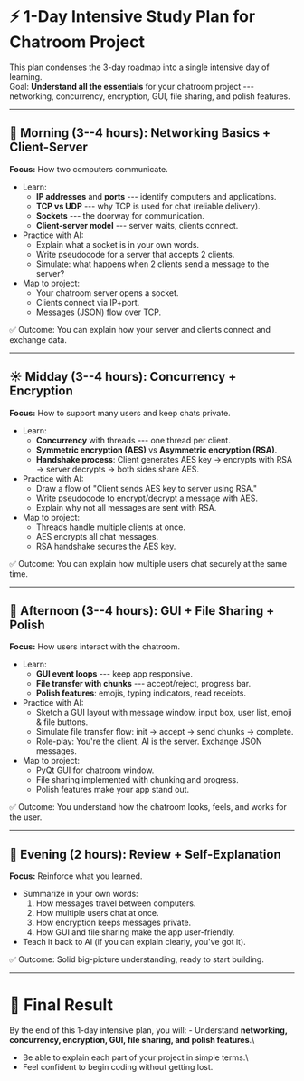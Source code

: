 # ⚡ 1-Day Intensive Study Plan for Chatroom Project

This plan condenses the 3-day roadmap into a single intensive day of
learning.\
Goal: **Understand all the essentials** for your chatroom project ---
networking, concurrency, encryption, GUI, file sharing, and polish
features.

------------------------------------------------------------------------

## 🌅 Morning (3--4 hours): Networking Basics + Client-Server

**Focus:** How two computers communicate.

-   Learn:
    -   **IP addresses** and **ports** --- identify computers and
        applications.
    -   **TCP vs UDP** --- why TCP is used for chat (reliable delivery).
    -   **Sockets** --- the doorway for communication.
    -   **Client-server model** --- server waits, clients connect.
-   Practice with AI:
    -   Explain what a socket is in your own words.
    -   Write pseudocode for a server that accepts 2 clients.
    -   Simulate: what happens when 2 clients send a message to the
        server?
-   Map to project:
    -   Your chatroom server opens a socket.
    -   Clients connect via IP+port.
    -   Messages (JSON) flow over TCP.

✅ Outcome: You can explain how your server and clients connect and
exchange data.

------------------------------------------------------------------------

## ☀️ Midday (3--4 hours): Concurrency + Encryption

**Focus:** How to support many users and keep chats private.

-   Learn:
    -   **Concurrency** with threads --- one thread per client.
    -   **Symmetric encryption (AES)** vs **Asymmetric encryption
        (RSA)**.
    -   **Handshake process**: Client generates AES key → encrypts with
        RSA → server decrypts → both sides share AES.
-   Practice with AI:
    -   Draw a flow of "Client sends AES key to server using RSA."
    -   Write pseudocode to encrypt/decrypt a message with AES.
    -   Explain why not all messages are sent with RSA.
-   Map to project:
    -   Threads handle multiple clients at once.
    -   AES encrypts all chat messages.
    -   RSA handshake secures the AES key.

✅ Outcome: You can explain how multiple users chat securely at the same
time.

------------------------------------------------------------------------

## 🌇 Afternoon (3--4 hours): GUI + File Sharing + Polish

**Focus:** How users interact with the chatroom.

-   Learn:
    -   **GUI event loops** --- keep app responsive.
    -   **File transfer with chunks** --- accept/reject, progress bar.
    -   **Polish features**: emojis, typing indicators, read receipts.
-   Practice with AI:
    -   Sketch a GUI layout with message window, input box, user list,
        emoji & file buttons.
    -   Simulate file transfer flow: init → accept → send chunks →
        complete.
    -   Role-play: You're the client, AI is the server. Exchange JSON
        messages.
-   Map to project:
    -   PyQt GUI for chatroom window.
    -   File sharing implemented with chunking and progress.
    -   Polish features make your app stand out.

✅ Outcome: You understand how the chatroom looks, feels, and works for
the user.

------------------------------------------------------------------------

## 🌙 Evening (2 hours): Review + Self-Explanation

**Focus:** Reinforce what you learned.

-   Summarize in your own words:
    1.  How messages travel between computers.
    2.  How multiple users chat at once.
    3.  How encryption keeps messages private.
    4.  How GUI and file sharing make the app user-friendly.
-   Teach it back to AI (if you can explain clearly, you've got it).

✅ Outcome: Solid big-picture understanding, ready to start building.

------------------------------------------------------------------------

# 🎯 Final Result

By the end of this 1-day intensive plan, you will: - Understand
**networking, concurrency, encryption, GUI, file sharing, and polish
features**.\
- Be able to explain each part of your project in simple terms.\
- Feel confident to begin coding without getting lost.
